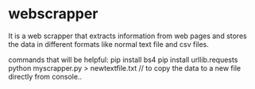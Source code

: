 # webscrapper
It is a web scrapper that extracts information from web pages and stores the data in different formats like normal text file and csv files.

commands that will be helpful:
pip install bs4
pip install urllib.requests
python myscrapper.py > newtextfile.txt // to copy the data to a new file directly from console..

